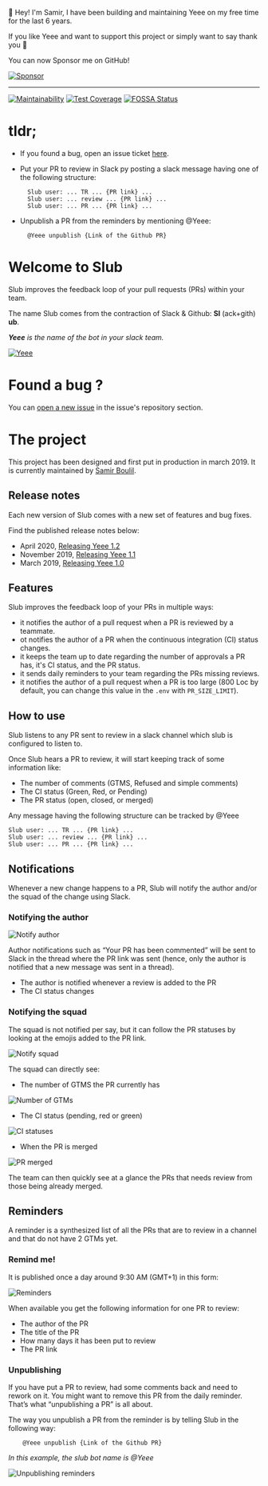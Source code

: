 👋 Hey! I'm Samir, I have been building and maintaining Yeee on my free time for the last 6 years.

If you like Yeee and want to support this project or simply want to say thank you 💌

You can now Sponsor me on GitHub!

[![Sponsor](https://img.shields.io/badge/Sponsor-GitHub-ea4aaa.svg)](https://github.com/sponsors/samirboulil)

---

[![Maintainability](https://api.codeclimate.com/v1/badges/afb6042b14df680869f2/maintainability)](https://codeclimate.com/github/SamirBoulil/slub/maintainability)
[![Test Coverage](https://api.codeclimate.com/v1/badges/afb6042b14df680869f2/test_coverage)](https://codeclimate.com/github/SamirBoulil/slub/test_coverage)
[![FOSSA Status](https://app.fossa.com/api/projects/git%2Bgithub.com%2FSamirBoulil%2Fslub.svg?type=shield)](https://app.fossa.com/projects/git%2Bgithub.com%2FSamirBoulil%2Fslub?ref=badge_shield)

# tldr;
- If you found a bug, open an issue ticket [here](https://github.com/SamirBoulil/slub/issues/new).
- Put your PR to review in Slack py posting a slack message having one of the following structure:

        Slub user: ... TR ... {PR link} ...
        Slub user: ... review ... {PR link} ...
        Slub user: ... PR ... {PR link} ...

- Unpublish a PR from the reminders by mentioning @Yeee:

        @Yeee unpublish {Link of the Github PR}


# Welcome to Slub
Slub improves the feedback loop of your pull requests (PRs) within your team.

The name Slub comes from the contraction of Slack & Github: **Sl** (ack+gith) **ub**.

***Yeee** is the name of the bot in your slack team.*

[![Yeee](https://img.youtube.com/vi/2Jvvz8n_hZ0/0.jpg)](https://www.youtube.com/watch?v=2Jvvz8n_hZ0 "Yeeee")

# Found a bug ?
You can [open a new issue](https://github.com/SamirBoulil/slub/issues/new) in the issue's repository section.

# The project
This project has been designed and first put in production in march 2019. It is currently maintained by [Samir Boulil](https://github.com/samirboulil).

## Release notes
Each new version of Slub comes with a new set of features and bug fixes.

Find the published release notes below:
- April 2020, [Releasing Yeee 1.2](https://medium.com/@samir.boulil/releasing-yeee-1-2-36573723b92e)
- November 2019, [Releasing Yeee 1.1](https://medium.com/@samir.boulil/releasing-slub-1-0-63c58756f923)
- March 2019, [Releasing Yeee 1.0](https://medium.com/@samir.boulil/releasing-slub-1-0-63c58756f923)

## Features
Slub improves the feedback loop of your PRs in multiple ways:
- it notifies the author of a pull request when a PR is reviewed by a teammate.
- ot notifies the author of a PR when the continuous integration (CI) status changes.
- it keeps the team up to date regarding the number of approvals a PR has, it's CI status, and the PR status.
- it sends daily reminders to your team regarding the PRs missing reviews.
- it notifies the author of a pull request when a PR is too large (800 Loc by default, you can change this value in the `.env` with `PR_SIZE_LIMIT`).

## How to use
Slub listens to any PR sent to review in a slack channel which slub is configured to listen to.

Once Slub hears a PR to review, it will start keeping track of some information like:
- The number of comments (GTMS, Refused and simple comments)
- The CI status (Green, Red, or Pending)
- The PR status (open, closed, or merged)

Any message having the following structure can be tracked by @Yeee

    Slub user: ... TR ... {PR link} ...
    Slub user: ... review ... {PR link} ...
    Slub user: ... PR ... {PR link} ...

## Notifications
Whenever a new change happens to a PR, Slub will notify the author and/or the squad of the change using Slack.

### Notifying the author
![Notify author](https://miro.medium.com/max/872/1*Sd9GpS2aXwo9KYYfkeAVAQ.png)

Author notifications such as “Your PR has been commented” will be sent to Slack in the thread where the PR link was sent (hence, only the author is notified that a new message was sent in a thread).
- The author is notified whenever a review is added to the PR
- The CI status changes

### Notifying the squad
The squad is not notified per say, but it can follow the PR statuses by looking at the emojis added to the PR link.

![Notify squad](https://miro.medium.com/max/1350/1*wYmeULsOHzn_oX9UZLp9Xg.png)

The squad can directly see:
- The number of GTMS the PR currently has

![Number of GTMs](https://miro.medium.com/max/146/1*UE2fYlXN13cgHM5jqng1wg.png)

- The CI status (pending, red or green)

![CI statuses](https://miro.medium.com/max/202/1*3-zBCweArdz6YZ6T0cHhOg.png)

- When the PR is merged

![PR merged](https://miro.medium.com/max/82/1*Wpc21XHITPgQMedSmfntgw.png)

The team can then quickly see at a glance the PRs that needs review from those being already merged.

## Reminders

A reminder is a synthesized list of all the PRs that are to review in a channel and that do not have 2 GTMs yet.

### Remind me!

It is published once a day around 9:30 AM (GMT+1) in this form:

![Reminders](https://miro.medium.com/max/1262/1*o7zWCsXAQpSiy4a5n6jWeg.png)

When available you get the following information for one PR to review:
- The author of the PR
- The title of the PR
- How many days it has been put to review
- The PR link

### Unpublishing

If you have put a PR to review, had some comments back and need to rework on it. You might want to remove this PR from the daily reminder. That’s what “unpublishing a PR” is all about.

The way you unpublish a PR from the reminder is by telling Slub in the following way:

        @Yeee unpublish {Link of the Github PR}

*In this example, the slub bot name is @Yeee*

![Unpublishing reminders](https://miro.medium.com/max/1760/1*lKYEB13fVb1lQzvL5pVtKg.png)

